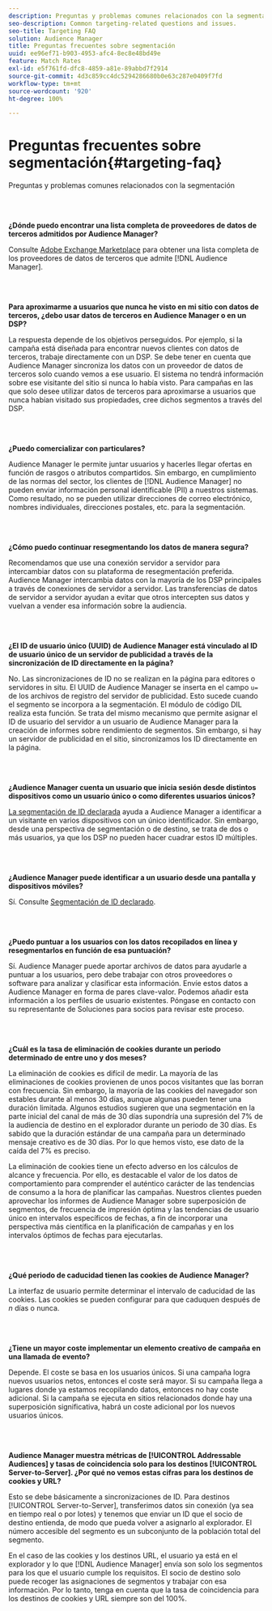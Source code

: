 ```yaml
---
description: Preguntas y problemas comunes relacionados con la segmentación
seo-description: Common targeting-related questions and issues.
seo-title: Targeting FAQ
solution: Audience Manager
title: Preguntas frecuentes sobre segmentación
uuid: ee96ef71-b903-4953-afc4-8ec8e48bd49e
feature: Match Rates
exl-id: e5f761fd-dfc8-4859-a81e-89abbd7f2914
source-git-commit: 4d3c859cc4dc5294286680b0e63c287e0409f7fd
workflow-type: tm+mt
source-wordcount: '920'
ht-degree: 100%

---
```


# Preguntas frecuentes sobre segmentación{#targeting-faq}

Preguntas y problemas comunes relacionados con la segmentación

<br> 

<!-- 

faq_targeting.xml

 -->

**¿Dónde puedo encontrar una lista completa de proveedores de datos de terceros admitidos por Audience Manager?**

Consulte [Adobe Exchange Marketplace](https://exchange.adobe.com/experiencecloud.html) para obtener una lista completa de los proveedores de datos de terceros que admite [!DNL Audience Manager].

<br> 

**Para aproximarme a usuarios que nunca he visto en mi sitio con datos de terceros, ¿debo usar datos de terceros en Audience Manager o en un DSP?**

La respuesta depende de los objetivos perseguidos. Por ejemplo, si la campaña está diseñada para encontrar nuevos clientes con datos de terceros, trabaje directamente con un DSP. Se debe tener en cuenta que Audience Manager sincroniza los datos con un proveedor de datos de terceros solo cuando vemos a ese usuario. El sistema no tendrá información sobre ese visitante del sitio si nunca lo había visto. Para campañas en las que solo desee utilizar datos de terceros para aproximarse a usuarios que nunca habían visitado sus propiedades, cree dichos segmentos a través del DSP.

<br> 

**¿Puedo comercializar con particulares?**

Audience Manager le permite juntar usuarios y hacerles llegar ofertas en función de rasgos o atributos compartidos. Sin embargo, en cumplimiento de las normas del sector, los clientes de [!DNL Audience Manager] no pueden enviar información personal identificable (PII) a nuestros sistemas. Como resultado, no se pueden utilizar direcciones de correo electrónico, nombres individuales, direcciones postales, etc. para la segmentación.

<br> 

**¿Cómo puedo continuar resegmentando los datos de manera segura?**

Recomendamos que use una conexión servidor a servidor para intercambiar datos con su plataforma de resegmentación preferida. Audience Manager intercambia datos con la mayoría de los DSP principales a través de conexiones de servidor a servidor. Las transferencias de datos de servidor a servidor ayudan a evitar que otros intercepten sus datos y vuelvan a vender esa información sobre la audiencia.

<br> 

**¿El ID de usuario único (UUID) de Audience Manager está vinculado al ID de usuario único de un servidor de publicidad a través de la sincronización de ID directamente en la página?**

No. Las sincronizaciones de ID no se realizan en la página para editores o servidores in situ. El UUID de Audience Manager se inserta en el campo `u=` de los archivos de registro del servidor de publicidad. Esto sucede cuando el segmento se incorpora a la segmentación. El módulo de código DIL realiza esta función. Se trata del mismo mecanismo que permite asignar el ID de usuario del servidor a un usuario de Audience Manager para la creación de informes sobre rendimiento de segmentos. Sin embargo, si hay un servidor de publicidad en el sitio, sincronizamos los ID directamente en la página.

<br> 

**¿Audience Manager cuenta un usuario que inicia sesión desde distintos dispositivos como un usuario único o como diferentes usuarios únicos?**

[La segmentación de ID declarada](../features/declared-ids.md#declared-id-targeting) ayuda a Audience Manager a identificar a un visitante en varios dispositivos con un único identificador. Sin embargo, desde una perspectiva de segmentación o de destino, se trata de dos o más usuarios, ya que los DSP no pueden hacer cuadrar estos ID múltiples.

<br> 

**¿Audience Manager puede identificar a un usuario desde una pantalla y dispositivos móviles?**

Sí. Consulte [Segmentación de ID declarado](../features/declared-ids.md#declared-id-targeting).

<br> 

**¿Puedo puntuar a los usuarios con los datos recopilados en línea y resegmentarlos en función de esa puntuación?**

Sí. Audience Manager puede aportar archivos de datos para ayudarle a puntuar a los usuarios, pero debe trabajar con otros proveedores o software para analizar y clasificar esta información. Envíe estos datos a Audience Manager en forma de pares clave-valor. Podemos añadir esta información a los perfiles de usuario existentes. Póngase en contacto con su representante de Soluciones para socios para revisar este proceso.

<br> 

**¿Cuál es la tasa de eliminación de cookies durante un periodo determinado de entre uno y dos meses?**

La eliminación de cookies es difícil de medir. La mayoría de las eliminaciones de cookies provienen de unos pocos visitantes que las borran con frecuencia. Sin embargo, la mayoría de las cookies del navegador son estables durante al menos 30 días, aunque algunas pueden tener una duración limitada. Algunos estudios sugieren que una segmentación en la parte inicial del canal de más de 30 días supondría una supresión del 7% de la audiencia de destino en el explorador durante un periodo de 30 días. Es sabido que la duración estándar de una campaña para un determinado mensaje creativo es de 30 días. Por lo que hemos visto, ese dato de la caída del 7% es preciso.

La eliminación de cookies tiene un efecto adverso en los cálculos de alcance y frecuencia. Por ello, es destacable el valor de los datos de comportamiento para comprender el auténtico carácter de las tendencias de consumo a la hora de planificar las campañas. Nuestros clientes pueden aprovechar los informes de Audience Manager sobre superposición de segmentos, de frecuencia de impresión óptima y las tendencias de usuario único en intervalos específicos de fechas, a fin de incorporar una perspectiva más científica en la planificación de campañas y en los intervalos óptimos de fechas para ejecutarlas.

<br> 

**¿Qué periodo de caducidad tienen las cookies de Audience Manager?**

La interfaz de usuario permite determinar el intervalo de caducidad de las cookies. Las cookies se pueden configurar para que caduquen después de *n* días o nunca.

<br> 

**¿Tiene un mayor coste implementar un elemento creativo de campaña en una llamada de evento?**

Depende. El coste se basa en los usuarios únicos. Si una campaña logra nuevos usuarios netos, entonces el coste será mayor. Si su campaña llega a lugares donde ya estamos recopilando datos, entonces no hay coste adicional. Si la campaña se ejecuta en sitios relacionados donde hay una superposición significativa, habrá un coste adicional por los nuevos usuarios únicos.

<br> 

**Audience Manager muestra métricas de [!UICONTROL Addressable Audiences] y tasas de coincidencia solo para los destinos [!UICONTROL Server-to-Server]. ¿Por qué no vemos estas cifras para los destinos de cookies y URL?**

Esto se debe básicamente a sincronizaciones de ID. Para destinos [!UICONTROL Server-to-Server], transferimos datos sin conexión (ya sea en tiempo real o por lotes) y tenemos que enviar un ID que el socio de destino entienda, de modo que pueda volver a asignarlo al explorador. El número accesible del segmento es un subconjunto de la población total del segmento.

En el caso de las cookies y los destinos URL, el usuario ya está en el explorador y lo que [!DNL Audience Manager] envía son solo los segmentos para los que el usuario cumple los requisitos. El socio de destino solo puede recoger las asignaciones de segmentos y trabajar con esa información. Por lo tanto, tenga en cuenta que la tasa de coincidencia para los destinos de cookies y URL siempre son del 100%.
